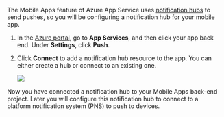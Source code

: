 The Mobile Apps feature of Azure App Service uses [notification hubs] to send pushes, so you will be configuring a notification hub for your mobile app.

1. In the [Azure portal], go to **App Services**, and then click your app back end. Under **Settings**, click **Push**.
2. Click **Connect** to add a notification hub resource to the app. You can either create a hub or connect to an existing one.

    ![](./media/app-service-mobile-create-notification-hub/configure-hub-flow.png)

Now you have connected a notification hub to your Mobile Apps back-end project. Later you will configure this notification hub to connect to a platform notification system (PNS) to push to devices.

[Azure portal]: https://portal.azure.com/
[notification hubs]: https://azure.microsoft.com/en-us/documentation/articles/notification-hubs-push-notification-overview/

